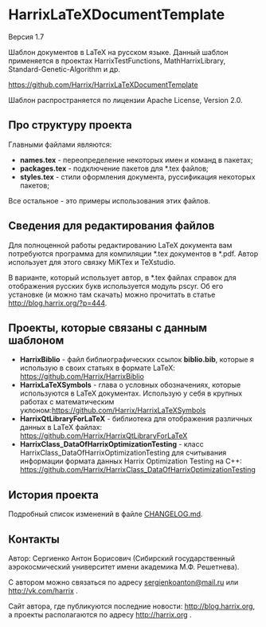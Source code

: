 HarrixLaTeXDocumentTemplate
===========================

Версия 1.7

Шаблон документов в LaTeX на русском языке. Данный шаблон применяется в проектах HarrixTestFunctions, MathHarrixLibrary, Standard-Genetic-Algorithm  и др.

https://github.com/Harrix/HarrixLaTeXDocumentTemplate

Шаблон распространяется по лицензии Apache License, Version 2.0.

Про структуру проекта
---------------------

Главными файлами являются:
 - **names.tex** - переопределение некоторых имен и команд в пакетах;
 - **packages.tex** - подключение пакетов для *.tex файлов;
 - **styles.tex** - стили оформления документа, руссификация некоторых пакетов;

Все остальное - это примеры использования этих файлов.

Сведения для редактирования файлов
----------------------------------

Для полноценной работы редактированию LaTeX документа вам потребуются программа для компиляции *.tex документов в *.pdf. Автор использует для этого связку MiKTex и TeXstudio. 

В варианте, который использует автор, в *.tex файлах справок для отображения русских букв используется модуль pscyr. Об его установке (и можно там скачать) можно прочитать в статье http://blog.harrix.org/?p=444.

Проекты, которые связаны с данным шаблоном
------------------------------------------

 * **HarrixBiblio** - файл библиографических ссылок **biblio.bib**, которые я использую в своих статьях в формате LaTeX: https://github.com/Harrix/HarrixBiblio
 * **HarrixLaTeXSymbols** - глава о условных обозначениях, которые используются в LaTeX документах. Использую у себя в крупных работах с математическим уклоном:https://github.com/Harrix/HarrixLaTeXSymbols
 * **HarrixQtLibraryForLaTeX** - библиотека для отображения различных данных в LaTeX файлах: https://github.com/Harrix/HarrixQtLibraryForLaTeX
 * **HarrixClass_DataOfHarrixOptimizationTesting** - класс HarrixClass_DataOfHarrixOptimizationTesting для считывания информации формата данных Harrix Optimization Testing на C++: https://github.com/Harrix/HarrixClass_DataOfHarrixOptimizationTesting


История проекта
---------------

Подробный список изменений в файле [CHANGELOG.md](../master/CHANGELOG.md).

Контакты
--------

Автор: Сергиенко Антон Борисович (Сибирский государственный аэрокосмический университет имени академика М.Ф. Решетнева).

С автором можно связаться по адресу sergienkoanton@mail.ru или  http://vk.com/harrix .

Сайт автора, где публикуются последние новости: http://blog.harrix.org, а проекты располагаются по адресу http://harrix.org .